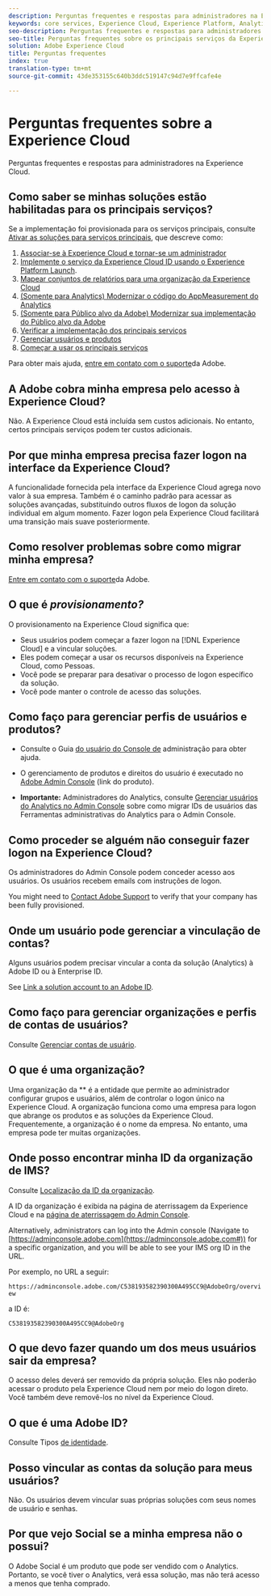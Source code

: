 ```yaml
---
description: Perguntas frequentes e respostas para administradores na Experience Cloud.
keywords: core services, Experience Cloud, Experience Platform, Analytics, Target, user management.
seo-description: Perguntas frequentes e respostas para administradores na Experience Cloud.
seo-title: Perguntas frequentes sobre os principais serviços da Experience Cloud.
solution: Adobe Experience Cloud
title: Perguntas frequentes
index: true
translation-type: tm+mt
source-git-commit: 43de353155c640b3ddc519147c94d7e9ffcafe4e

---
```



# Perguntas frequentes sobre a Experience Cloud

Perguntas frequentes e respostas para administradores na Experience Cloud.

## Como saber se minhas soluções estão habilitadas para os principais serviços?

Se a implementação foi provisionada para os serviços principais, consulte [Ativar as soluções para serviços principais](../core-services/core-services.md#concept_07ED1D5C64234E77976E6D572E78FB9C), que descreve como:

1. [Associar-se à Experience Cloud e tornar-se um administrador](../core-services/core-services.md#section_2423F0BD3DF642658103310EE5EA6154)
1. [Implemente o serviço da Experience Cloud ID usando o Experience Platform Launch](https://docs.adobe.com/content/help/en/launch/using/intro/get-started/quick-start.html).
1. [Mapear conjuntos de relatórios para uma organização da Experience Cloud](../core-services/core-services.md#concept_apg_zq2_rw)
1. [(Somente para Analytics) Modernizar o código do AppMeasurement do Analytics](../core-services/core-services.md#section_1798D9D0F05C47E29816AC4EEB9A0913)
1. [(Somente para Público alvo da Adobe) Modernizar sua implementação do Público alvo da Adobe](../core-services/core-services.md#section_C2F4493C7A36406DAE2266B429A4BD24)
1. [Verificar a implementação dos principais serviços](../core-services/core-services.md#section_E641782A0F4F44AF8C9C91216BE330D5)
1. [Gerenciar usuários e produtos](../core-services/core-services.md#section_B6E95F4E0E12483CB9DA99CBC0C5A4AF)
1. [Começar a usar os principais serviços](../core-services/core-services.md#section_960C06093623462E8EA247B3E97274A1)

Para obter mais ajuda, [entre em contato com o suporte](https://helpx.adobe.com/marketing-cloud/contact-support.html)da Adobe.

## A Adobe cobra minha empresa pelo acesso à Experience Cloud?

Não. A Experience Cloud está incluída sem custos adicionais. No entanto, certos principais serviços podem ter custos adicionais.

## Por que minha empresa precisa fazer logon na interface da Experience Cloud?

A funcionalidade fornecida pela interface da Experience Cloud agrega novo valor à sua empresa. Também é o caminho padrão para acessar as soluções avançadas, substituindo outros fluxos de logon da solução individual em algum momento. Fazer logon pela Experience Cloud facilitará uma transição mais suave posteriormente.

## Como resolver problemas sobre como migrar minha empresa?

[Entre em contato com o suporte](https://helpx.adobe.com/marketing-cloud/contact-support.html)da Adobe.

## O que é _provisionamento?_

O provisionamento na Experience Cloud significa que:

* Seus usuários podem começar a fazer logon na [!DNL Experience Cloud] e a vincular soluções.
* Eles podem começar a usar os recursos disponíveis na Experience Cloud, como Pessoas.
* Você pode se preparar para desativar o processo de logon específico da solução.
* Você pode manter o controle de acesso das soluções.

## Como faço para gerenciar perfis de usuários e produtos?

* Consulte o Guia [do usuário do Console de](https://helpx.adobe.com/enterprise/administering/user-guide.html) administração para obter ajuda.

* O gerenciamento de produtos e direitos do usuário é executado no [Adobe Admin Console](https://adminconsole.adobe.com/enterprise) (link do produto).

* **Importante:** Administradores do Analytics, consulte [Gerenciar usuários do Analytics no Admin Console](https://docs.adobe.com/content/help/en/analytics/admin/user-product-management/user-management/migrate-users/c-migration-tool.html) sobre como migrar IDs de usuários das Ferramentas administrativas do Analytics para o Admin Console.

## Como proceder se alguém não conseguir fazer logon na Experience Cloud?

Os administradores do Admin Console podem conceder acesso aos usuários. Os usuários recebem emails com instruções de logon.

You might need to [Contact Adobe Support](https://helpx.adobe.com/marketing-cloud/contact-support.html) to verify that your company has been fully provisioned.

## Onde um usuário pode gerenciar a vinculação de contas?

Alguns usuários podem precisar vincular a conta da solução (Analytics) à Adobe ID ou à Enterprise ID.

See [Link a solution account to an Adobe ID](../admin-getting-started/organizations.md#task_FD389E78640848919E247AC5E95B8369).

## Como faço para gerenciar organizações e perfis de contas de usuários?

Consulte [Gerenciar contas de usuário](../admin-getting-started/organizations.md#topic_C31CB834F109465A82ED57FF0563B3F1).

## O que é uma organização?

Uma organização da ** é a entidade que permite ao administrador configurar grupos e usuários, além de controlar o logon único na Experience Cloud. A organização funciona como uma empresa para logon que abrange os produtos e as soluções da Experience Cloud. Frequentemente, a organização é o nome da empresa. No entanto, uma empresa pode ter muitas organizações.

## Onde posso encontrar minha ID da organização de IMS?

Consulte [Localização da ID da organização](organizations.md).

A ID da organização é exibida na página de aterrissagem da Experience Cloud e na [página de aterrissagem do Admin Console](https://adminconsole.adobe.com).

Alternatively, administrators can log into the Admin console (Navigate to [https://adminconsole.adobe.com](https://adminconsole.adobe.com#)) for a specific organization, and you will be able to see your IMS org ID in the URL.

Por exemplo, no URL a seguir:

`https://adminconsole.adobe.com/C538193582390300A495CC9@AdobeOrg/overview`

a ID é:

`C538193582390300A495CC9@AdobeOrg`

## O que devo fazer quando um dos meus usuários sair da empresa?

O acesso deles deverá ser removido da própria solução. Eles não poderão acessar o produto pela Experience Cloud nem por meio do logon direto. Você também deve removê-los no nível da Experience Cloud.

## O que é uma Adobe ID?

Consulte Tipos [de identidade](https://helpx.adobe.com/enterprise/help/identity.html).

## Posso vincular as contas da solução para meus usuários?

Não. Os usuários devem vincular suas próprias soluções com seus nomes de usuário e senhas.

## Por que vejo Social se a minha empresa não o possui?

O Adobe Social é um produto que pode ser vendido com o Analytics. Portanto, se você tiver o Analytics, verá essa solução, mas não terá acesso a menos que tenha comprado.
